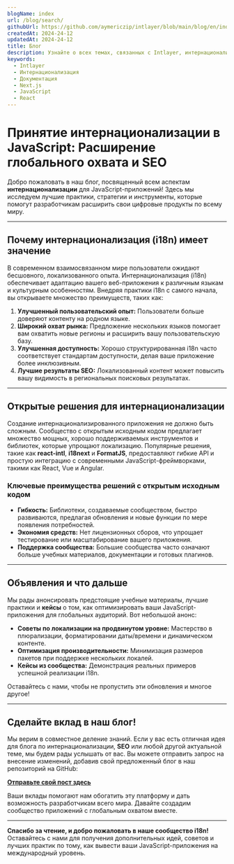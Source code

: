 ```yaml
---
blogName: index
url: /blog/search/
githubUrl: https://github.com/aymericzip/intlayer/blob/main/blog/en/index.md
createdAt: 2024-24-12
updatedAt: 2024-24-12
title: Блог
description: Узнайте о всех темах, связанных с Intlayer, интернационализацией и другими
keywords:
  - Intlayer
  - Интернационализация
  - Документация
  - Next.js
  - JavaScript
  - React
---
```


# Принятие интернационализации в JavaScript: Расширение глобального охвата и SEO

Добро пожаловать в наш блог, посвященный всем аспектам **интернационализации** для JavaScript-приложений! Здесь мы исследуем лучшие практики, стратегии и инструменты, которые помогут разработчикам расширить свои цифровые продукты по всему миру.

---

## Почему интернационализация (i18n) имеет значение

В современном взаимосвязанном мире пользователи ожидают бесшовного, локализованного опыта. Интернационализация (i18n) обеспечивает адаптацию вашего веб-приложения к различным языкам и культурным особенностям. Внедряя практики i18n с самого начала, вы открываете множество преимуществ, таких как:

1. **Улучшенный пользовательский опыт:** Пользователи больше доверяют контенту на родном языке.
2. **Широкий охват рынка:** Предложение нескольких языков помогает вам охватить новые регионы и расширить вашу пользовательскую базу.
3. **Улучшенная доступность:** Хорошо структурированная i18n часто соответствует стандартам доступности, делая ваше приложение более инклюзивным.
4. **Лучшие результаты SEO:** Локализованный контент может повысить вашу видимость в региональных поисковых результатах.

---

## Открытые решения для интернационализации

Создание интернационализированного приложения не должно быть сложным. Сообщество с открытым исходным кодом предлагает множество мощных, хорошо поддерживаемых инструментов и библиотек, которые упрощают локализацию. Популярные решения, такие как **react-intl**, **i18next** и **FormatJS**, предоставляют гибкие API и простую интеграцию с современными JavaScript-фреймворками, такими как React, Vue и Angular.

### Ключевые преимущества решений с открытым исходным кодом

- **Гибкость:** Библиотеки, создаваемые сообществом, быстро развиваются, предлагая обновления и новые функции по мере появления потребностей.
- **Экономия средств:** Нет лицензионных сборов, что упрощает тестирование или масштабирование вашего приложения.
- **Поддержка сообщества:** Большие сообщества часто означают больше учебных материалов, документации и готовых плагинов.

---

## Объявления и что дальше

Мы рады анонсировать предстоящие учебные материалы, лучшие практики и **кейсы** о том, как оптимизировать ваши JavaScript-приложения для глобальных аудиторий. Вот небольшой анонс:

- **Советы по локализации на продвинутом уровне:** Мастерство в плюрализации, форматировании даты/времени и динамическом контенте.
- **Оптимизация производительности:** Минимизация размеров пакетов при поддержке нескольких локалей.
- **Кейсы из сообщества:** Демонстрация реальных примеров успешной реализации i18n.

Оставайтесь с нами, чтобы не пропустить эти обновления и многое другое!

---

## Сделайте вклад в наш блог!

Мы верим в совместное деление знаний. Если у вас есть отличная идея для блога по интернационализации, **SEO** или любой другой актуальной теме, мы будем рады услышать от вас. Вы можете отправить запрос на внесение изменений, добавив свой предложенный блог в наш репозиторий на GitHub:

[**Отправьте свой пост здесь**](https://github.com/aymericzip/intlayer/blob/main/blog)

Ваши вклады помогают нам обогатить эту платформу и дать возможность разработчикам всего мира. Давайте создадим сообщество приложений с глобальным охватом вместе.

---

**Спасибо за чтение, и добро пожаловать в наше сообщество i18n!** Оставайтесь с нами для получения дополнительных идей, советов и лучших практик по тому, как вывести ваши JavaScript-приложения на международный уровень.
